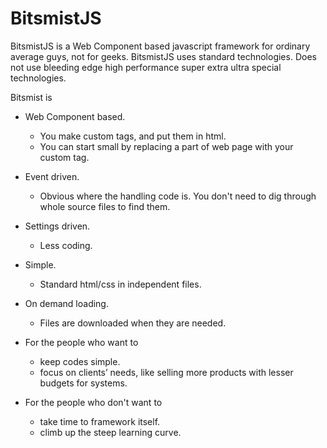 # BitsmistJS

BitsmistJS is a Web Component based javascript framework for ordinary average guys, not for geeks.  BitsmistJS uses standard technologies.  Does not use bleeding edge high performance super extra ultra special technologies.

Bitsmist is

- Web Component based.
  - You make custom tags, and put them in html.
  - You can start small by replacing a part of web page with your custom tag.
- Event driven.
  - Obvious where the handling code is.  You don't need to dig through whole source files to find them.
- Settings driven.
  - Less coding.
- Simple.
  - Standard html/css in independent files.
- On demand loading.
  - Files are downloaded when they are needed.

- For the people who want to
  - keep codes simple.
  - focus on clients’ needs, like selling more products with lesser budgets for systems.
- For the people who don't want to
  - take time to framework itself.
  - climb up the steep learning curve.
